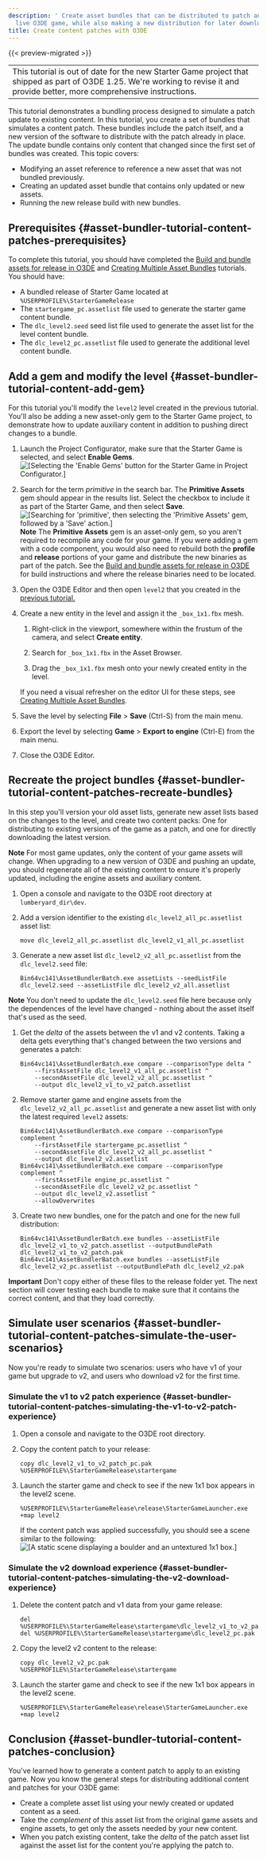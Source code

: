 ```yaml
---
description: ' Create asset bundles that can be distributed to patch and update a
  live O3DE game, while also making a new distribution for later downloads. '
title: Create content patches with O3DE
---
```


{{< preview-migrated >}}

|  |
| --- |
| This tutorial is out of date for the new Starter Game project that shipped as part of O3DE 1\.25\. We're working to revise it and provide better, more comprehensive instructions\.  |

This tutorial demonstrates a bundling process designed to simulate a patch update to existing content\. In this tutorial, you create a set of bundles that simulates a content patch\. These bundles include the patch itself, and a new version of the software to distribute with the patch already in place\. The update bundle contains only content that changed since the first set of bundles was created\. This topic covers:
+ Modifying an asset reference to reference a new asset that was not bundled previously\.
+ Creating an updated asset bundle that contains only updated or new assets\.
+ Running the new release build with new bundles\.

## Prerequisites {#asset-bundler-tutorial-content-patches-prerequisites}

To complete this tutorial, you should have completed the [Build and bundle assets for release in O3DE](/docs/user-guide/tutorials/packaging/tutorial-release.md) and [Creating Multiple Asset Bundles](/docs/user-guide/tutorials/packaging/tutorial-multiple-bundles.md) tutorials\. You should have:
+ A bundled release of Starter Game located at `%USERPROFILE%\StarterGameRelease`
+ The `startergame_pc.assetlist` file used to generate the starter game content bundle\.
+ The `dlc_level2.seed` seed list file used to generate the asset list for the level content bundle\.
+ The `dlc_level2_pc.assetlist` file used to generate the additional level content bundle\.

## Add a gem and modify the level {#asset-bundler-tutorial-content-add-gem}

For this tutorial you'll modify the `level2` level created in the previous tutorial\. You'll also be adding a new asset\-only gem to the Starter Game project, to demonstrate how to update auxiliary content in addition to pushing direct changes to a bundle\.

1. Launch the Project Configurator, make sure that the Starter Game is selected, and select **Enable Gems**\.
![\[Selecting the 'Enable Gems' button for the Starter Game in Project Configurator.\]](/images/user-guide/assetbundler/tutorial-content-patches/ui-project-configutator-create-1.25.png)

1. Search for the term *primitive* in the search bar\. The **Primitive Assets** gem should appear in the results list\. Select the checkbox to include it as part of the Starter Game, and then select **Save**\.
![\[Searching for 'primitive', then selecting the 'Primitive Assets' gem, followed by a 'Save' action.\]](/images/user-guide/assetbundler/tutorial-content-patches/02.png)
**Note**
The **Primitive Assets** gem is an asset\-only gem, so you aren't required to recompile any code for your game\. If you were adding a gem with a code component, you would also need to rebuild both the **profile** and **release** portions of your game and distribute the new binaries as part of the patch\. See the [Build and bundle assets for release in O3DE](/docs/user-guide/tutorials/packaging/tutorial-release.md) for build instructions and where the release binaries need to be located\.

1. Open the O3DE Editor and then open `level2` that you created in the [previous tutorial\.](/docs/user-guide/tutorials/packaging/tutorial-multiple-bundles.md)

1. Create a new entity in the level and assign it the `_box_1x1.fbx` mesh\.

   1. Right\-click in the viewport, somewhere within the frustum of the camera, and select **Create entity**\.

   1. Search for `_box_1x1.fbx` in the Asset Browser\.

   1. Drag the `_box_1x1.fbx` mesh onto your newly created entity in the level\.

   If you need a visual refresher on the editor UI for these steps, see [Creating Multiple Asset Bundles](/docs/user-guide/tutorials/packaging/tutorial-multiple-bundles.md)\.

1. Save the level by selecting **File** > **Save** \(Ctrl\-S\) from the main menu\.

1. Export the level by selecting **Game** > **Export to engine** \(Ctrl\-E\) from the main menu\.

1. Close the O3DE Editor\.

## Recreate the project bundles {#asset-bundler-tutorial-content-patches-recreate-bundles}

 In this step you'll version your old asset lists, generate new asset lists based on the changes to the level, and create two content packs: One for distributing to existing versions of the game as a patch, and one for directly downloading the latest version\.

**Note**
 For most game updates, only the content of your game assets will change\. When upgrading to a new version of O3DE and pushing an update, you should regenerate all of the existing content to ensure it's properly updated, including the engine assets and auxiliary content\.

1. Open a console and navigate to the O3DE root directory at `lumberyard_dir\dev`\.

1. Add a version identifier to the existing `dlc_level2_all_pc.assetlist` asset list:

   ```
   move dlc_level2_all_pc.assetlist dlc_level2_v1_all_pc.assetlist
   ```

1. Generate a new asset list `dlc_level2_v2_all_pc.assetlist` from the `dlc_level2.seed` file:

   ```
   Bin64vc141\AssetBundlerBatch.exe assetLists --seedListFile dlc_level2.seed --assetListFile dlc_level2_v2_all.assetlist
   ```
**Note**
 You don't need to update the `dlc_level2.seed` file here because only the dependences of the level have changed \- nothing about the asset itself that's used as the seed\.

1. Get the *delta* of the assets between the v1 and v2 contents\. Taking a delta gets everything that's changed between the two versions and generates a patch:

   ```
   Bin64vc141\AssetBundlerBatch.exe compare --comparisonType delta ^
       --firstAssetFile dlc_level2_v1_all_pc.assetlist ^
       --secondAssetFile dlc_level2_v2_all_pc.assetlist ^
       --output dlc_level2_v1_to_v2_patch.assetlist
   ```

1. Remove starter game and engine assets from the `dlc_level2_v2_all_pc.assetlist` and generate a new asset list with only the latest required `level2` assets:

   ```
   Bin64vc141\AssetBundlerBatch.exe compare --comparisonType complement ^
       --firstAssetFile startergame_pc.assetlist ^
       --secondAssetFile dlc_level2_v2_all_pc.assetlist ^
       --output dlc_level2_v2.assetlist
   Bin64vc141\AssetBundlerBatch.exe compare --comparisonType complement ^
       --firstAssetFile engine_pc.assetlist ^
       --secondAssetFile dlc_level2_v2_pc.assetlist ^
       --output dlc_level2_v2.assetlist ^
       --allowOverwrites
   ```

1. Create two new bundles, one for the patch and one for the new full distribution:

   ```
   Bin64vc141\AssetBundlerBatch.exe bundles --assetListFile dlc_level2_v1_to_v2_patch.assetlist --outputBundlePath dlc_level2_v1_to_v2_patch.pak
   Bin64vc141\AssetBundlerBatch.exe bundles --assetListFile dlc_level2_v2_pc.assetlist --outputBundlePath dlc_level2_v2.pak
   ```
**Important**
 Don't copy either of these files to the release folder yet\. The next section will cover testing each bundle to make sure that it contains the correct content, and that they load correctly\.

## Simulate user scenarios {#asset-bundler-tutorial-content-patches-simulate-the-user-scenarios}

Now you're ready to simulate two scenarios: users who have v1 of your game but upgrade to v2, and users who download v2 for the first time\.

### Simulate the v1 to v2 patch experience {#asset-bundler-tutorial-content-patches-simulating-the-v1-to-v2-patch-experience}

1. Open a console and navigate to the O3DE root directory\.

1. Copy the content patch to your release:

   ```
   copy dlc_level2_v1_to_v2_patch_pc.pak %USERPROFILE%\StarterGameRelease\startergame
   ```

1. Launch the starter game and check to see if the new 1x1 box appears in the level2 scene\.

   ```
   %USERPROFILE%\StarterGameRelease\release\StarterGameLauncher.exe +map level2
   ```

   If the content patch was applied successfully, you should see a scene similar to the following:
![\[A static scene displaying a boulder and an untextured 1x1 box.\]](/images/user-guide/assetbundler/tutorial-content-patches/03.png)

### Simulate the v2 download experience {#asset-bundler-tutorial-content-patches-simulating-the-v2-download-experience}

1. Delete the content patch and v1 data from your game release:

   ```
   del %USERPROFILE%\StarterGameRelease\startergame\dlc_level2_v1_to_v2_patch_pc.pak
   del %USERPROFILE%\StarterGameRelease\startergame\dlc_level2_pc.pak
   ```

1. Copy the level2 v2 content to the release:

   ```
   copy dlc_level2_v2_pc.pak %USERPROFILE%\StarterGameRelease\startergame
   ```

1. Launch the starter game and check to see if the new 1x1 box appears in the level2 scene\.

   ```
   %USERPROFILE%\StarterGameRelease\release\StarterGameLauncher.exe +map level2
   ```

## Conclusion {#asset-bundler-tutorial-content-patches-conclusion}

You've learned how to generate a content patch to apply to an existing game\. Now you know the general steps for distributing additional content and patches for your O3DE game:
+ Create a complete asset list using your newly created or updated content as a seed\.
+ Take the *complement* of this asset list from the original game assets and engine assets, to get only the assets needed by your new content\.
+ When you patch existing content, take the *delta* of the patch asset list against the asset list for the content you're applying the patch to\.
